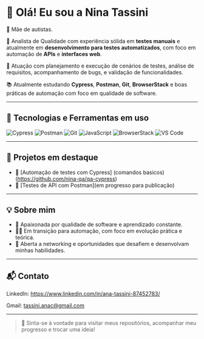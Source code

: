 # 👋 Olá! Eu sou a Nina Tassini

🤱 Mãe de autistas.

🎯 Analista de Qualidade com experiência sólida em **testes manuais** e atualmente em **desenvolvimento para testes automatizados**, com foco em automação de **APIs** e **interfaces web**.

💼 Atuação com planejamento e execução de cenários de testes, análise de requisitos, acompanhamento de bugs, e validação de funcionalidades.

📚 Atualmente estudando **Cypress**, **Postman**, **Git**, **BrowserStack** e boas práticas de automação com foco em qualidade de software.

---

## 🧪 Tecnologias e Ferramentas em uso

![Cypress](https://img.shields.io/badge/-Cypress-17202C?logo=cypress&logoColor=white)
![Postman](https://img.shields.io/badge/-Postman-orange?logo=postman&logoColor=white)
![Git](https://img.shields.io/badge/-Git-F05032?logo=git&logoColor=white)
![JavaScript](https://img.shields.io/badge/-JavaScript-F7DF1E?logo=javascript&logoColor=black)
![BrowserStack](https://img.shields.io/badge/-BrowserStack-FF6F00?logo=browserstack&logoColor=white)
![VS Code](https://img.shields.io/badge/-VSCode-007ACC?logo=visual-studio-code&logoColor=white)

---

## 🚀 Projetos em destaque

- 🔗 [Automação de testes com Cypress] (comandos basicos) (https://github.com/nina-qa/qa-cypress)
- 🔗 [Testes de API com Postman](em progresso para publicação)


---

## 💡 Sobre mim

- 🔎 Apaixonada por qualidade de software e aprendizado constante.
- 👩‍💻 Em transição para automação, com foco em evolução prática e teórica.
- 🤝 Aberta a networking e oportunidades que desafiem e desenvolvam minhas habilidades.

---

## 📬 Contato

LinkedIn: https://www.linkedin.com/in/ana-tassini-87452783/

Gmail: tassini.anac@gmail.com

---

> 💬 Sinta-se à vontade para visitar meus repositórios, acompanhar meu progresso e trocar uma ideia!

